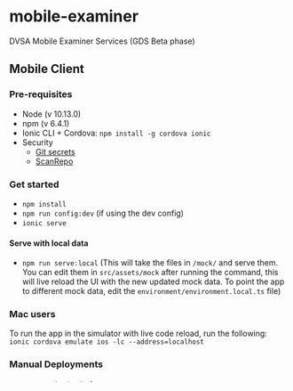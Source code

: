# mobile-examiner

DVSA Mobile Examiner Services (GDS Beta phase)

## Mobile Client

### Pre-requisites

- Node (v 10.13.0)
- npm (v 6.4.1)
- Ionic CLI + Cordova: `npm install -g cordova ionic`
- Security
  - [Git secrets](https://github.com/awslabs/git-secrets)
  - [ScanRepo](https://github.com/UKHomeOffice/repo-security-scanner)

### Get started

- `npm install`
- `npm run config:dev` (if using the dev config)
- `ionic serve`

#### Serve with local data
- `npm run serve:local` (This will take the files in `/mock/` and serve them. You can edit them in `src/assets/mock` after running the command, this will live reload the UI with the new updated mock data. To point the app to different mock data, edit the `environment/environment.local.ts` file)

### Mac users

To run the app in the simulator with live code reload, run the following:
`ionic cordova emulate ios -lc --address=localhost`

### Manual Deployments

- `npm run ionic:deploy`

### Security Tools

**NOTE: There is currently an issue using bash v4 with git secrets, in that it will only allow single file commits. This has been reported numerous times but support for this tool seems to be limited and where an earlier fix should have resolved this problem, it is still an issue.**
[git secrets issues](https://github.com/awslabs/git-secrets/issues)

After installing git secrets as part of the pre-requisites, run a one-time set up (in each repo) with

```bash
  cd /path/to/my/repo
  git secrets --install
  git secrets --register-aws
```

Run with `git secrets --scan`.

After installing scanRepo as part of the pre-requisites, run with `git log -p | scanrepo`.

### Cordova plugins in browser

Some Cordova plugins have special code that should handle the `browser` platform. Unfortunately `ionic serve` does not use them. To use them, run `ionic cordova run browser`

### Running the Appium/Selenium testsuite

You can run the Appium testsuite either against a web based version of the application or against a simulator version.

Pre-requisites

- Appium (`npm install -g appium` - https://www.npmjs.com/package/appium)
- Notes : if you hit EACCES: permission denied, mkdir '/usr/local/lib/node_modules/appium/node_modules/appium-chromedriver/201928-81324-fhqpz.jct6jq'
          try: sudo npm install -g appium --unsafe-perm=true --allow-root

- WebDriver-Manager (`npm install -g webdriver-manager` - https://www.npmjs.com/package/webdriver-manager)
- Carthage (`brew install carthage` - https://github.com/appium/appium/blob/HEAD/docs/en/drivers/ios-xcuitest.md - dependancy of XCUITest driver)
- Notes : if you get /usr/local/share/man issues 
          try: sudo chown -R $(whoami):admin /usr/local/share/man (don't sudo brew)
To run against the simulator

- Build the application `ionic cordova build ios -- --buildFlag="-UseModernBuildSystem=0"`
- Run Appium `appium`
- In another tab execute the simulator based testsuite `npm run test:e2e-simulator-bdd`
- Once complete generate the report `npm run test:generate-report`

You can run individual features e.g. `npm run test:e2e-simulator-bdd -- --specs='test/e2e/features/01-login.feature'`

You can also run an individual tag e.g. `npm run test:e2e-simulator-bdd -- --cucumberOpts.tags='@smoke'`

#### Troubleshooting

##### Bad app... paths need to be absolute

This error is due to the `mes-mobile-app.app` file not being found when trying to run the tests. Make sure you have the app built.
If you have an iPad plugged into your laptop, you may find that the `emulator` platform is missing from `platforms/ios/build` - try unplugging the iPad and rebuilding.

### Building & signing the app using Fastlane
N.B. this assumes you have Fastlane installed along with the required DVSA distribution certificate & provisioning profile. This is done via the Mac OS Jenkins slave so these steps are only for information only. 

#### Unlock Keychain
The login keychain needs to be unlocked if this is running as part of a CI build:

```
security unlock-keychain -p "$PASSWORD" /Users/$USERNAME/Library/Keychains/$KEYCHAIN_NAME
security set-keychain-settings -t 1900 -l /Users/$USERNAME/Library/Keychains/$KEYCHAIN_NAME
```

#### Build

 Run `fastlane ios build` 
 
 The output of this will be a signed .IPA package stored in the `build` directory.
